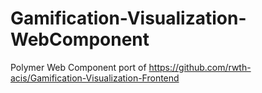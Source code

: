 # Gamification-Visualization-WebComponent
Polymer Web Component port of https://github.com/rwth-acis/Gamification-Visualization-Frontend
